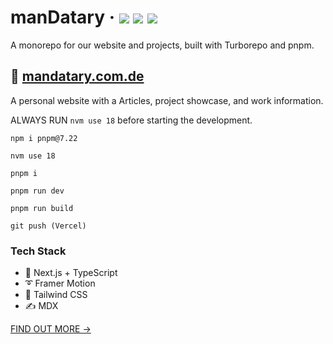 <div>
  <h1>
    manDatary
    &middot;
    <img src="https://img.shields.io/website?style=flat-square&url=https%3A%2F%2Fwww.mandatary.com.de"/>
    <img src="https://img.shields.io/github/deployments/manDatary/mandatary.com.de/production?label=production&style=flat-square"/>
    <img src="https://img.shields.io/github/commit-activity/m/manDatary/mandatary.com.de?style=flat-square"/>
  </h1>
</div>

A monorepo for our website and projects, built with Turborepo and pnpm.

## 📘 [mandatary.com.de](https://www.mandatary.com.de)

A personal website with a Articles, project showcase, and work information.

ALWAYS RUN `nvm use 18` before starting the development.

```
npm i pnpm@7.22

nvm use 18

pnpm i

pnpm run dev

pnpm run build

git push (Vercel)

```

### Tech Stack

- 🚀 Next.js + TypeScript
- ➰ Framer Motion
- 🍃 Tailwind CSS
- ✍ MDX

[FIND OUT MORE →](apps/mandatary.com.de)
